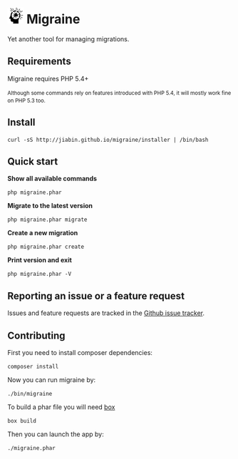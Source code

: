 ![Mind Blowing by Luis Prado from The Noun Project](doc/logo.png) Migraine
==========================================================================

Yet another tool for managing migrations.

## Requirements

Migraine requires PHP 5.4+ 

<small>Although some commands rely on features introduced with PHP 5.4, it will mostly work fine on PHP 5.3 too.</small>

## Install

```
curl -sS http://jiabin.github.io/migraine/installer | /bin/bash
```
## Quick start

**Show all available commands**

```
php migraine.phar
```

**Migrate to the latest version**

```
php migraine.phar migrate
```

**Create a new migration**

```
php migraine.phar create
```

**Print version and exit**

```
php migraine.phar -V
```

## Reporting an issue or a feature request

Issues and feature requests are tracked in the [Github issue tracker](https://github.com/jiabin/migraine/issues).

## Contributing

First you need to install composer dependencies:

```
composer install
```

Now you can run migraine by:

```
./bin/migraine
``` 

To build a phar file you will need [box](http://box-project.org) 

```
box build
```

Then you can launch the app by: 

```
./migraine.phar
```
